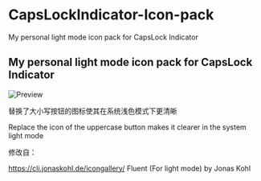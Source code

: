 # CapsLockIndicator-Icon-pack
My personal light mode icon pack for CapsLock Indicator


## My personal light mode icon pack for CapsLock Indicator 

![Preview](https://user-images.githubusercontent.com/4862572/154831015-7c4cd79f-f791-452f-9b16-209d92ac625b.gif)


替换了大小写按钮的图标使其在系统浅色模式下更清晰

Replace the icon of the uppercase button makes it clearer in the system light mode

修改自：

https://cli.jonaskohl.de/icongallery/
Fluent (For light mode)
by Jonas Kohl 

